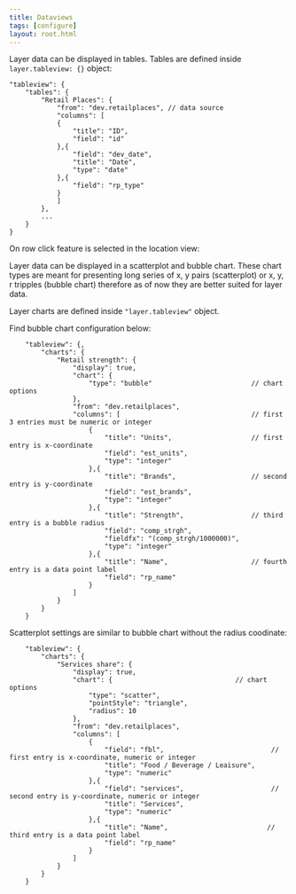```yaml
---
title: Dataviews
tags: [configure]
layout: root.html
---
```


Layer data can be displayed in tables. Tables are defined inside `layer.tableview: {}` object:

```text
"tableview": {
	"tables": {
	    "Retail Places": {
	    	"from": "dev.retailplaces", // data source
	    	"columns": [
	    	{
	    		"title": "ID",
	    		"field": "id"
	    	},{
	    		"field": "dev_date",
	    		"title": "Date",
	    		"type": "date"
	    	},{
	    		"field": "rp_type"
	    	}
	    	]
	    },
	    ...
	}
}
```

On row click feature is selected in the location view:

Layer data can be displayed in a scatterplot and bubble chart. These chart types are meant for presenting long series of x, y pairs (scatterplot) or x, y, r tripples (bubble chart) therefore as of now they are better suited for layer data.

Layer charts are defined inside `"layer.tableview"` object.

Find bubble chart configuration below:

```text
    "tableview": {,
        "charts": {
            "Retail strength": {
                "display": true,
                "chart": {
                    "type": "bubble"                         // chart options
                },
                "from": "dev.retailplaces",
                "columns": [                                 // first 3 entries must be numeric or integer
                    {
                        "title": "Units",                    // first entry is x-coordinate
                        "field": "est_units",
                        "type": "integer"
                    },{
                        "title": "Brands",                   // second entry is y-coordinate
                        "field": "est_brands",
                        "type": "integer"
                    },{
                        "title": "Strength",                 // third entry is a bubble radius
                        "field": "comp_strgh",
                        "fieldfx": "(comp_strgh/1000000)",
                        "type": "integer"
                    },{
                        "title": "Name",                     // fourth entry is a data point label
                        "field": "rp_name"
                    }
                ]
            }
        }
    }
```

Scatterplot settings are similar to bubble chart without the radius coodinate:

```text
    "tableview": {
	    "charts": {
	        "Services share": {
	    	    "display": true,
	    	    "chart": {                               // chart options
	    		    "type": "scatter",
	    		    "pointStyle": "triangle",
	    		    "radius": 10
	    	    },
	    	    "from": "dev.retailplaces",
	    	    "columns": [
	    	        {
	    	    	    "field": "fbl",                           // first entry is x-coordinate, numeric or integer
	    	    	    "title": "Food / Beverage / Leaisure",
	    	    	    "type": "numeric"
	    	        },{
	    	    	    "field": "services",                      // second entry is y-coordinate, numeric or integer
	    	    	    "title": "Services",
	    	    	    "type": "numeric"
	    	        },{
	    	    	    "title": "Name",                         // third entry is a data point label
	    	    	    "field": "rp_name"
	    	    	}
	    	    ]
	        }
	    }
    }
```